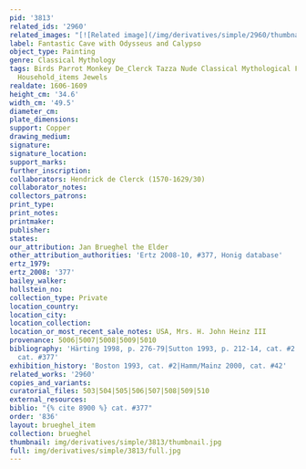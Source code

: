 ```yaml
---
pid: '3813'
related_ids: '2960'
related_images: "[![Related image](/img/derivatives/simple/2960/thumbnail.jpg)](/brughel/2960)"
label: Fantastic Cave with Odysseus and Calypso
object_type: Painting
genre: Classical Mythology
tags: Birds Parrot Monkey De_Clerck Tazza Nude Classical Mythological Flowers Fruit
  Household_items Jewels
realdate: 1606-1609
height_cm: '34.6'
width_cm: '49.5'
diameter_cm: 
plate_dimensions: 
support: Copper
drawing_medium: 
signature: 
signature_location: 
support_marks: 
further_inscription: 
collaborators: Hendrick de Clerck (1570-1629/30)
collaborator_notes: 
collectors_patrons: 
print_type: 
print_notes: 
printmaker: 
publisher: 
states: 
our_attribution: Jan Brueghel the Elder
other_attribution_authorities: 'Ertz 2008-10, #377, Honig database'
ertz_1979: 
ertz_2008: '377'
bailey_walker: 
hollstein_no: 
collection_type: Private
location_country: 
location_city: 
location_collection: 
location_or_most_recent_sale_notes: USA, Mrs. H. John Heinz III
provenance: 5006|5007|5008|5009|5010
bibliography: 'Härting 1998, p. 276-79|Sutton 1993, p. 212-14, cat. #2|Ertz 2008-10,
  cat. #377'
exhibition_history: 'Boston 1993, cat. #2|Hamm/Mainz 2000, cat. #42'
related_works: '2960'
copies_and_variants: 
curatorial_files: 503|504|505|506|507|508|509|510
external_resources: 
biblio: "{% cite 8900 %} cat. #377"
order: '836'
layout: brueghel_item
collection: brueghel
thumbnail: img/derivatives/simple/3813/thumbnail.jpg
full: img/derivatives/simple/3813/full.jpg
---
```

